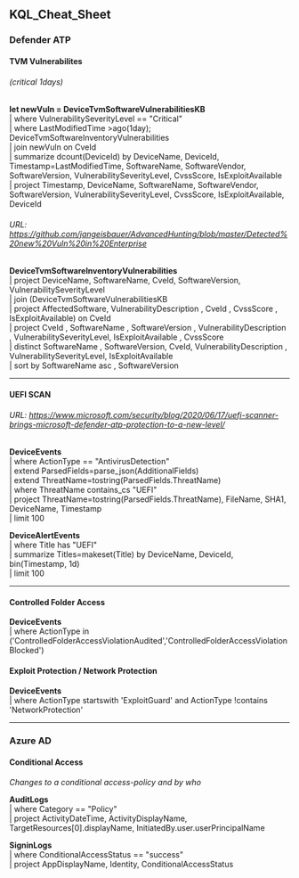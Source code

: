 ## KQL_Cheat_Sheet

### Defender ATP

#### TVM Vulnerabilites

###### (critical 1days) 
**let newVuln = DeviceTvmSoftwareVulnerabilitiesKB**  
| where VulnerabilitySeverityLevel == "Critical"  
| where LastModifiedTime >ago(1day); DeviceTvmSoftwareInventoryVulnerabilities   
| join newVuln on CveId  
| summarize dcount(DeviceId) by DeviceName, DeviceId, Timestamp=LastModifiedTime, SoftwareName, SoftwareVendor, SoftwareVersion, VulnerabilitySeverityLevel, CvssScore, IsExploitAvailable  
| project Timestamp, DeviceName, SoftwareName, SoftwareVendor, SoftwareVersion, VulnerabilitySeverityLevel, CvssScore, IsExploitAvailable, DeviceId

###### URL: https://github.com/jangeisbauer/AdvancedHunting/blob/master/Detected%20new%20Vuln%20in%20Enterprise   
  
**DeviceTvmSoftwareInventoryVulnerabilities**  
| project  DeviceName, SoftwareName, CveId, SoftwareVersion, VulnerabilitySeverityLevel   
| join (DeviceTvmSoftwareVulnerabilitiesKB  
| project AffectedSoftware, VulnerabilityDescription , CveId , CvssScore , IsExploitAvailable) on CveId   
| project CveId , SoftwareName , SoftwareVersion , VulnerabilityDescription , VulnerabilitySeverityLevel, IsExploitAvailable , CvssScore   
| distinct SoftwareName , SoftwareVersion, CveId, VulnerabilityDescription , VulnerabilitySeverityLevel, IsExploitAvailable    
| sort by SoftwareName asc , SoftwareVersion  
____  
#### UEFI SCAN  
###### URL: https://www.microsoft.com/security/blog/2020/06/17/uefi-scanner-brings-microsoft-defender-atp-protection-to-a-new-level/

**DeviceEvents**  
| where ActionType == "AntivirusDetection"  
| extend ParsedFields=parse_json(AdditionalFields)  
| extend ThreatName=tostring(ParsedFields.ThreatName)  
| where ThreatName contains_cs "UEFI"  
| project ThreatName=tostring(ParsedFields.ThreatName), FileName, SHA1, DeviceName, Timestamp  
| limit 100  

**DeviceAlertEvents**  
| where Title has "UEFI"  
| summarize Titles=makeset(Title) by DeviceName, DeviceId, bin(Timestamp, 1d)  
| limit 100  

_____

#### Controlled Folder Access  
**DeviceEvents**  
| where ActionType in ('ControlledFolderAccessViolationAudited','ControlledFolderAccessViolationBlocked')

#### Exploit Protection / Network Protection  
**DeviceEvents**  
| where ActionType startswith 'ExploitGuard' and ActionType !contains 'NetworkProtection'

____  
### Azure AD

#### Conditional Access
  
*Changes to a conditional access-policy and by who*

**AuditLogs**  
| where Category == "Policy"  
| project  ActivityDateTime, ActivityDisplayName, TargetResources[0].displayName, InitiatedBy.user.userPrincipalName  

**SigninLogs**  
| where ConditionalAccessStatus == "success"  
| project AppDisplayName, Identity, ConditionalAccessStatus    
